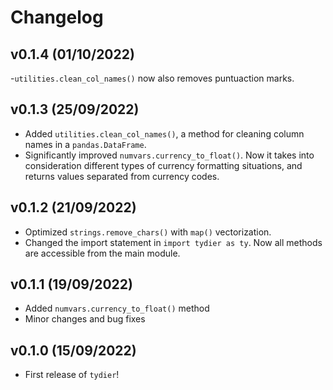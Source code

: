 # Changelog

<!-- ## 

- Fixed a bug in `utilities.clean_col_names()`. 
- Fixed a bug in `numvars.currency_to_float()`. -->

## v0.1.4 (01/10/2022)

-`utilities.clean_col_names()` now also removes puntuaction marks.

## v0.1.3 (25/09/2022)

- Added `utilities.clean_col_names()`, a method for cleaning column names in a `pandas.DataFrame`.
- Significantly improved `numvars.currency_to_float()`. Now it takes into consideration different types of currency formatting situations, and returns values separated from currency codes.

## v0.1.2 (21/09/2022)

- Optimized `strings.remove_chars()` with `map()` vectorization.
- Changed the import statement in `import tydier as ty`. Now all methods are accessible from the main module.

## v0.1.1 (19/09/2022)

- Added `numvars.currency_to_float()` method
- Minor changes and bug fixes

## v0.1.0 (15/09/2022)

- First release of `tydier`!

